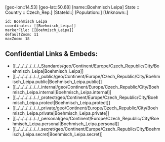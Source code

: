 ﻿---
location: [50.68,14.53] 
mapzoom: [7,12] 
mapmarker: city 
type: City
tags:
- geo/City


SpocWebEntityId: 29441
isDeleted: false
confidential: public

---
[geo-lon::14.53] 
[geo-lat::50.68] 
[name::Boehmisch Leipa] 
State ::  
Country :: Czech_Rep.] 
[StateId::] 
[Population::] 
[Unknown::] 


```leaflet
id: Boehmisch Leipa
coordinates: [[Boehmisch_Leipa]] 
markerFile: [[Boehmisch_Leipa]] 
defaultZoom: 11 
maxZoom: 18
```


## Confidential Links & Embeds: 
- [[../../../../../../_Standards/geo/Continent/Europe/Czech_Republic/City/Boehmisch_Leipa|Boehmisch_Leipa]] 
- [[../../../../../../_public/geo/Continent/Europe/Czech_Republic/City/Boehmisch_Leipa.public|Boehmisch_Leipa.public]] 
- [[../../../../../../_internal/geo/Continent/Europe/Czech_Republic/City/Boehmisch_Leipa.internal|Boehmisch_Leipa.internal]] 
- [[../../../../../../_protect/geo/Continent/Europe/Czech_Republic/City/Boehmisch_Leipa.protect|Boehmisch_Leipa.protect]] 
- [[../../../../../../_private/geo/Continent/Europe/Czech_Republic/City/Boehmisch_Leipa.private|Boehmisch_Leipa.private]] 
- [[../../../../../../_personal/geo/Continent/Europe/Czech_Republic/City/Boehmisch_Leipa.personal|Boehmisch_Leipa.personal]] 
- [[../../../../../../_secret/geo/Continent/Europe/Czech_Republic/City/Boehmisch_Leipa.secret|Boehmisch_Leipa.secret]] 
